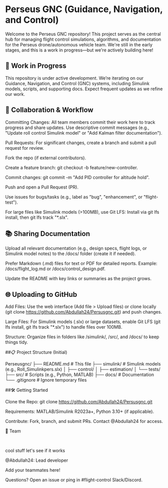 # Perseus GNC (Guidance, Navigation, and Control)

Welcome to the Perseus GNC repository! This project serves as the central hub for managing flight control simulations, algorithms, and documentation for the Perseus drone/autonomous vehicle team. We're still in the early stages, and this is a work in progress—but we're actively building here!

## 🚧 Work in Progress

This repository is under active development. We’re iterating on our Guidance, Navigation, and Control (GNC) systems, including Simulink models, scripts, and supporting docs. Expect frequent updates as we refine our work.

## 🤝 Collaboration \& Workflow





Committing Changes: All team members commit their work here to track progress and share updates. Use descriptive commit messages (e.g., "Update roll control Simulink model" or "Add Kalman filter documentation").



Pull Requests: For significant changes, create a branch and submit a pull request for review.





Fork the repo (if external contributors).



Create a feature branch: git checkout -b feature/new-controller.



Commit changes: git commit -m "Add PID controller for altitude hold".



Push and open a Pull Request (PR).



Use issues for bugs/tasks (e.g., label as "bug", "enhancement", or "flight-test").



For large files like Simulink models (>100MB), use Git LFS: Install via git lfs install, then git lfs track "\*.slx".

## 📚 Sharing Documentation





Upload all relevant documentation (e.g., design specs, flight logs, or Simulink model notes) to the /docs/ folder (create it if needed).



Prefer Markdown (.md) files for text or PDF for detailed reports. Example: /docs/flight\_log.md or /docs/control\_design.pdf.



Update the README with key links or summaries as the project grows.

## 🌐 Uploading to GitHub





Add Files: Use the web interface (Add file > Upload files) or clone locally (git clone https://github.com/Abdullah24/Persusgnc.git) and push changes.



Large Files: For Simulink models (.slx) or large datasets, enable Git LFS (git lfs install, git lfs track "\*.slx") to handle files over 100MB.



Structure: Organize files in folders like /simulink/, /src/, and /docs/ to keep things tidy.

\##📋 Project Structure (Initial)

Perseusgnc/
├── README.md              # This file
├── simulink/              # Simulink models (e.g., Roll\_Simulinkpers.slx)
│   ├── control/
│   ├── estimation/
│   └── tests/
├── src/                   # Scripts (e.g., Python, MATLAB)
├── docs/                  # Documentation
└── .gitignore             # Ignore temporary files

\##🛠️ Getting Started





Clone the Repo: git clone https://github.com/Abdullah24/Persusgnc.git



Requirements: MATLAB/Simulink R2023a+, Python 3.10+ (if applicable).



Contribute: Fork, branch, and submit PRs. Contact @Abdullah24 for access.



👥 Team

&nbsp;

cool stuff let's see if it works



@Abdullah24: Lead developer



Add your teammates here!

Questions? Open an issue or ping in #flight-control Slack/Discord.

